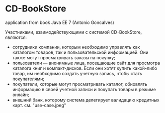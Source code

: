 # CD-BookStore
application from book Java EE 7 (Antonio Goncalves)

Участниками, взаимодействующими с системой CD-BookStore, являются:
 - сотрудники компании, которым необходимо управлять как каталогом товаров, так и пользовательской информацией. Они также могут просматривать заказы на покупку;
 - пользователи — анонимные лица, посещающие сайт для просмотра каталога книг и компакт-дисков. Если они хотят купить какой-либо товар, им необходимо создать учетную запись, чтобы стать покупателями;
 - покупатели, которые могут просматривать каталог, обновлять информацию в своей учетной записи и покупать товары в режиме онлайн;
 - внешний банк, которому система делегирует валидацию кредитных карт.
 см. "use-case.jpeg"
